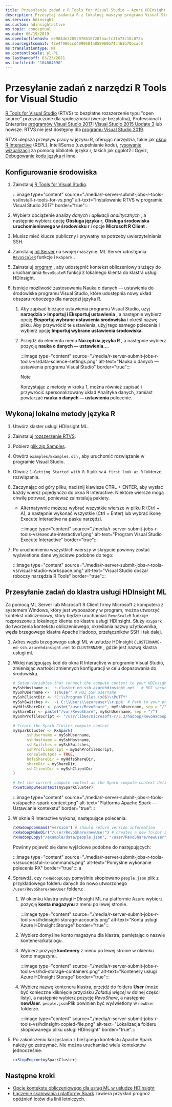 ```yaml
---
title: Przesyłanie zadań z R Tools for Visual Studio — Azure HDInsight
description: Przesyłaj zadania R z lokalnej maszyny programu Visual Studio do klastra usługi HDInsight.
ms.service: hdinsight
ms.custom: hdinsightactive
ms.topic: conceptual
ms.date: 06/19/2019
ms.openlocfilehash: ee984de22052076618728fbacfc31b73c18c073a
ms.sourcegitcommit: 42e4f986ccd4090581a059969b74c461b70bcac0
ms.translationtype: MT
ms.contentlocale: pl-PL
ms.lasthandoff: 03/23/2021
ms.locfileid: "104864690"
---
```

# <a name="submit-jobs-from-r-tools-for-visual-studio"></a>Przesyłanie zadań z narzędzi R Tools for Visual Studio

[R Tools for Visual Studio](https://marketplace.visualstudio.com/items?itemName=MikhailArkhipov007.RTVS2019) (RTVS) to bezpłatne rozszerzenie typu "open source" przeznaczone dla społeczności (wersje bezpłatna), Professional i Enterprise [programów Visual Studio 2017](https://www.visualstudio.com/downloads/)i [Visual Studio 2015 Update 3](https://go.microsoft.com/fwlink/?LinkId=691129) lub nowsze. RTVS nie jest dostępny dla [programu Visual Studio 2019](/visualstudio/porting/port-migrate-and-upgrade-visual-studio-projects?preserve-view=true&view=vs-2019).

RTVS ulepsza przepływ pracy w języku R, oferując narzędzia, takie jak [okno R Interactive](/visualstudio/rtvs/interactive-repl) (REPL), IntelliSense (uzupełnianie kodu), [rysowanie wizualizacji](/visualstudio/rtvs/visualizing-data) za pomocą bibliotek języka r, takich jak ggplot2 i Ggviz, [Debugowanie kodu języka r](/visualstudio/rtvs/debugging)i inne.

## <a name="set-up-your-environment"></a>Konfigurowanie środowiska

1. Zainstaluj [R Tools for Visual Studio](/visualstudio/rtvs/installing-r-tools-for-visual-studio).

    :::image type="content" source="./media/r-server-submit-jobs-r-tools-vs/install-r-tools-for-vs.png" alt-text="Instalowanie RTVS w programie Visual Studio 2017" border="true":::

2. Wybierz obciążenie analizy *danych i aplikacji analitycznych* , a następnie wybierz opcję **Obsługa języka r**, **Obsługa środowiska uruchomieniowego w środowisku r** i opcje **Microsoft R Client** .

3. Musisz mieć klucze publiczny i prywatny na potrzeby uwierzytelniania SSH.
   <!-- {TODO tbd, no such file yet}[use SSH with HDInsight](hdinsight-hadoop-linux-use-ssh-windows.md) -->

4. Zainstaluj [ml Server](/previous-versions/machine-learning-server/install/r-server-install-windows) na swojej maszynie. ML Server udostępnia [`RevoScaleR`](/machine-learning-server/r-reference/revoscaler/revoscaler) funkcje i `RxSpark` .

5. Zainstaluj [program](https://www.putty.org/) , aby udostępnić kontekst obliczeniowy służący do uruchamiania `RevoScaleR` funkcji z lokalnego klienta do klastra usługi HDInsight.

6. Istnieje możliwość zastosowania Nauka o danych — ustawienia do środowiska programu Visual Studio, które udostępnia nowy układ obszaru roboczego dla narzędzi języka R.
   1. Aby zapisać bieżące ustawienia programu Visual Studio, użyj **narzędzia > Importuj i Eksportuj ustawienia** , a następnie wybierz opcję **Eksportuj wybrane ustawienia środowiska** i określ nazwę pliku. Aby przywrócić te ustawienia, użyj tego samego polecenia i wybierz opcję **Importuj wybrane ustawienia środowiska**.

   2. Przejdź do elementu menu **Narzędzia języka R** , a następnie wybierz pozycję **nauka o danych — ustawienia...**.

       :::image type="content" source="./media/r-server-submit-jobs-r-tools-vs/data-science-settings.png" alt-text="Nauka o danych — ustawienia programu Visual Studio" border="true":::

      > [!NOTE]  
      > Korzystając z metody w kroku 1, można również zapisać i przywrócić spersonalizowany układ Analityka danych, zamiast powtarzać **nauka o danych — ustawienia** polecenie.

## <a name="execute-local-r-methods"></a>Wykonaj lokalne metody języka R

1. Utwórz klaster usługi HDInsight ML.
2. Zainstaluj [rozszerzenie RTVS](/visualstudio/rtvs/installation).
3. Pobierz [plik zip Samples](https://github.com/Microsoft/RTVS-docs/archive/master.zip).
4. Otwórz `examples/Examples.sln` , aby uruchomić rozwiązanie w programie Visual Studio.
5. Otwórz `1-Getting Started with R.R` plik w `A first look at R` folderze rozwiązania.
6. Zaczynając od góry pliku, naciśnij klawisze CTRL + ENTER, aby wysłać każdy wiersz pojedynczo do okna R Interactive. Niektóre wiersze mogą chwilę potrwać, ponieważ zainstalują pakiety.
    * Alternatywnie możesz wybrać wszystkie wiersze w pliku R (Ctrl + A), a następnie wykonać wszystkie (Ctrl + Enter) lub wybrać ikonę Execute Interactive na pasku narzędzi.

        :::image type="content" source="./media/r-server-submit-jobs-r-tools-vs/execute-interactive1.png" alt-text="Program Visual Studio Execute Interactive" border="true":::

7. Po uruchomieniu wszystkich wierszy w skrypcie powinny zostać wyświetlone dane wyjściowe podobne do tego:

    :::image type="content" source="./media/r-server-submit-jobs-r-tools-vs/visual-studio-workspace.png" alt-text="Visual Studio obszar roboczy narzędzia R Tools" border="true":::

## <a name="submit-jobs-to-an-hdinsight-ml-services-cluster"></a>Przesyłanie zadań do klastra usługi HDInsight ML

Za pomocą ML Server lub Microsoft R Client firmy Microsoft z komputera z systemem Windows, który jest wyposażony w program, można utworzyć kontekst obliczeniowy, który będzie uruchamiać `RevoScaleR` funkcje rozproszone z lokalnego klienta do klastra usługi HDInsight. Służy `RxSpark` do tworzenia kontekstu obliczeniowego, określania nazwy użytkownika, węzła brzegowego klastra Apache Hadoop, przełączników SSH i tak dalej.

1. Adres węzła brzegowego usługi ML w usłudze HDInsight `CLUSTERNAME-ed-ssh.azurehdinsight.net` to `CLUSTERNAME` , gdzie jest nazwą klastra usługi ml.

1. Wklej następujący kod do okna R Interactive w programie Visual Studio, zmieniając wartości zmiennych konfiguracji w celu dopasowania do środowiska.

    ```R
    # Setup variables that connect the compute context to your HDInsight cluster
    mySshHostname <- 'r-cluster-ed-ssh.azurehdinsight.net ' # HDI secure shell hostname
    mySshUsername <- 'sshuser' # HDI SSH username
    mySshClientDir <- "C:\\Program Files (x86)\\PuTTY"
    mySshSwitches <- '-i C:\\Users\\azureuser\\r.ppk' # Path to your private ssh key
    myHdfsShareDir <- paste("/user/RevoShare", mySshUsername, sep = "/")
    myShareDir <- paste("/var/RevoShare", mySshUsername, sep = "/")
    mySshProfileScript <- "/usr/lib64/microsoft-r/3.3/hadoop/RevoHadoopEnvVars.site"

    # Create the Spark Cluster compute context
    mySparkCluster <- RxSpark(
          sshUsername = mySshUsername,
          sshHostname = mySshHostname,
          sshSwitches = mySshSwitches,
          sshProfileScript = mySshProfileScript,
          consoleOutput = TRUE,
          hdfsShareDir = myHdfsShareDir,
          shareDir = myShareDir,
          sshClientDir = mySshClientDir
    )

    # Set the current compute context as the Spark compute context defined above
    rxSetComputeContext(mySparkCluster)
    ```

   :::image type="content" source="./media/r-server-submit-jobs-r-tools-vs/apache-spark-context.png" alt-text="Platforma Apache Spark — Ustawianie kontekstu" border="true":::

1. W oknie R Interactive wykonaj następujące polecenia:

    ```R
    rxHadoopCommand("version") # should return version information
    rxHadoopMakeDir("/user/RevoShare/newUser") # creates a new folder in your storage account
    rxHadoopCopy("/example/data/people.json", "/user/RevoShare/newUser") # copies file to new folder
    ```

    Powinny pojawić się dane wyjściowe podobne do następujących:

    :::image type="content" source="./media/r-server-submit-jobs-r-tools-vs/successful-rx-commands.png" alt-text="Pomyślne wykonanie polecenia RX" border="true":::
a
1. Sprawdź, czy `rxHadoopCopy` pomyślnie skopiowano `people.json` plik z przykładowego folderu danych do nowo utworzonego `/user/RevoShare/newUser` folderu:

    1. W okienku klastra usługi HDInsight ML na platformie Azure wybierz pozycję **konta magazynu** z menu po lewej stronie.

        :::image type="content" source="./media/r-server-submit-jobs-r-tools-vs/hdinsight-storage-accounts.png" alt-text="Konta usługi Azure HDInsight Storage" border="true":::

    2. Wybierz domyślne konto magazynu dla klastra, pamiętając o nazwie kontenera/katalogu.

    3. Wybierz pozycję **kontenery** z menu po lewej stronie w okienku konto magazynu.

        :::image type="content" source="./media/r-server-submit-jobs-r-tools-vs/hdi-storage-containers.png" alt-text="Kontenery usługi Azure HDInsight Storage" border="true":::

    4. Wybierz nazwę kontenera klastra, przejdź do folderu **User** (może być konieczne kliknięcie przycisku *Załaduj więcej* w dolnej części listy), a następnie wybierz pozycję *RevoShare*, a następnie **newUser**. `people.json`Plik powinien być wyświetlony w `newUser` folderze.

        :::image type="content" source="./media/r-server-submit-jobs-r-tools-vs/hdinsight-copied-file.png" alt-text="Lokalizacja folderu skopiowanego pliku usługi HDInsight" border="true":::

1. Po zakończeniu korzystania z bieżącego kontekstu Apache Spark należy go zatrzymać. Nie można uruchamiać wielu kontekstów jednocześnie.

    ```R
    rxStopEngine(mySparkCluster)
    ```

## <a name="next-steps"></a>Następne kroki

* [Opcje kontekstu obliczeniowego dla usług ML w usłudze HDInsight](r-server-compute-contexts.md)
* [Łączenie skalowania i platformy Spark](../hdinsight-hadoop-r-scaler-sparkr.md) zawiera przykład prognoz opóźnień lotów dla linii lotniczych.